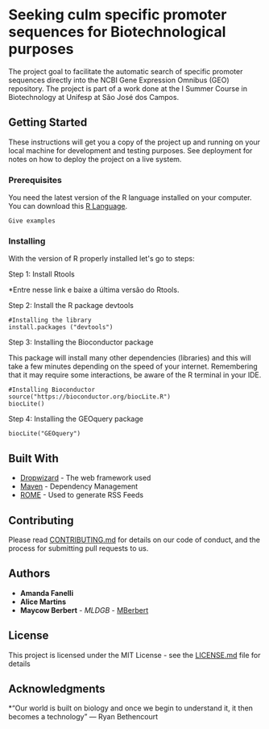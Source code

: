 # Seeking culm specific promoter sequences for Biotechnological purposes

The project goal to facilitate the automatic search of specific promoter sequences directly into the NCBI Gene Expression Omnibus (GEO) repository. 
The project is part of a work done at the I Summer Course in Biotechnology at Unifesp at São José dos Campos.

## Getting Started

These instructions will get you a copy of the project up and running on your local machine for development and testing purposes. See deployment for notes on how to deploy the project on a live system.

### Prerequisites

You need the latest version of the R language installed on your computer. You can download this [R Language](https://cran.r-project.org).

```
Give examples
```

### Installing

With the version of R properly installed let's go to steps:

Step 1: Install Rtools

*Entre nesse link e baixe a última versão do Rtools.

Step 2: Install the R package devtools

```
#Installing the library
install.packages ("devtools")
```

Step 3: Installing the Bioconductor package

This package will install many other dependencies (libraries) and this will take a few minutes depending on the speed of your internet. Remembering that it may require some interactions, be aware of the R terminal in your IDE.

```
#Installing Bioconductor
source("https://bioconductor.org/biocLite.R")
biocLite()
```

Step 4: Installing the GEOquery package

```
biocLite("GEOquery")
```


## Built With

* [Dropwizard](http://www.dropwizard.io/1.0.2/docs/) - The web framework used
* [Maven](https://maven.apache.org/) - Dependency Management
* [ROME](https://rometools.github.io/rome/) - Used to generate RSS Feeds

## Contributing

Please read [CONTRIBUTING.md]() for details on our code of conduct, and the process for submitting pull requests to us. 

## Authors

* **Amanda Fanelli**
* **Alice Martins**
* **Maycow Berbert** - *MLDGB* - [MBerbert](https://github.com/MBerbert)



## License

This project is licensed under the MIT License - see the [LICENSE.md](LICENSE.md) file for details

## Acknowledgments

*“Our world is built on biology and once we begin to understand it, it then becomes a technology”
― Ryan Bethencourt 
